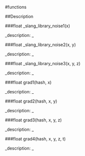 #functions

##Description





<!----------------------------------------------------------------------------->

###float _slang_library_noise1(x)

<!--
_syntax: _slang_library_noise1(x)_
_name: _slang_library_noise1_
_returns: float_
_returns_description: _
_parameters: float x_
_version_started: _
_version_deprecated: _
_summary: _
_constant: False_
_static: False_
_visible: True_
_advanced: False_
-->

_description: _







<!----------------------------------------------------------------------------->

###float _slang_library_noise2(x, y)

<!--
_syntax: _slang_library_noise2(x, y)_
_name: _slang_library_noise2_
_returns: float_
_returns_description: _
_parameters: float x, float y_
_version_started: _
_version_deprecated: _
_summary: _
_constant: False_
_static: False_
_visible: True_
_advanced: False_
-->

_description: _







<!----------------------------------------------------------------------------->

###float _slang_library_noise3(x, y, z)

<!--
_syntax: _slang_library_noise3(x, y, z)_
_name: _slang_library_noise3_
_returns: float_
_returns_description: _
_parameters: float x, float y, float z_
_version_started: _
_version_deprecated: _
_summary: _
_constant: False_
_static: False_
_visible: True_
_advanced: False_
-->

_description: _







<!----------------------------------------------------------------------------->

###float grad1(hash, x)

<!--
_syntax: grad1(hash, x)_
_name: grad1_
_returns: float_
_returns_description: _
_parameters: int hash, float x_
_version_started: _
_version_deprecated: _
_summary: _
_constant: False_
_static: False_
_visible: True_
_advanced: False_
-->

_description: _







<!----------------------------------------------------------------------------->

###float grad2(hash, x, y)

<!--
_syntax: grad2(hash, x, y)_
_name: grad2_
_returns: float_
_returns_description: _
_parameters: int hash, float x, float y_
_version_started: _
_version_deprecated: _
_summary: _
_constant: False_
_static: False_
_visible: True_
_advanced: False_
-->

_description: _







<!----------------------------------------------------------------------------->

###float grad3(hash, x, y, z)

<!--
_syntax: grad3(hash, x, y, z)_
_name: grad3_
_returns: float_
_returns_description: _
_parameters: int hash, float x, float y, float z_
_version_started: _
_version_deprecated: _
_summary: _
_constant: False_
_static: False_
_visible: True_
_advanced: False_
-->

_description: _







<!----------------------------------------------------------------------------->

###float grad4(hash, x, y, z, t)

<!--
_syntax: grad4(hash, x, y, z, t)_
_name: grad4_
_returns: float_
_returns_description: _
_parameters: int hash, float x, float y, float z, float t_
_version_started: _
_version_deprecated: _
_summary: _
_constant: False_
_static: False_
_visible: True_
_advanced: False_
-->

_description: _







<!----------------------------------------------------------------------------->

